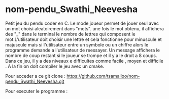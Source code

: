 # nom-pendu_Swathi_Neevesha
Petit jeu du pendu coder en C.
Le mode joueur permet de jouer seul avec un mot choisi aleatoirement dans "mots". une fois le mot obtenu, il affichera des "_" dans le terminal le nombre de lettres qui composent le mot.L'utilisateur doit choisir une lettre et cela fonctionne pour minuscule et majuscule mais si l'utilisateur entre un symbole ou un chiffre alors le programme demande a l'utilisateur de reessayer.
Un message affichera  le nombre de coup restant si le joueur se trompe et il y a le droit a 8 coups.
Dans ce jeu, il y a des niveaux e difficultes comme facile , moyen et difficile .
A la fin on doit compiler le jeu avec un cmake. 


Pour acceder a ce git clone : https://github.com/tsamalloo/nom-pendu_Swathi_Neevesha.git

Pour executer le programme  : 
